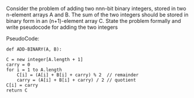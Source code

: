 Consider the problem of adding two nnn-bit binary integers, stored in two n-element arrays A and B. 
The sum of the two integers should be stored in binary form in an (n+1)-element array C. 
State the problem formally and write pseudocode for adding the two integers

PseudoCode:


	def ADD-BINARY(A, B):

	C = new integer[A.length + 1]
	carry = 0
    for i = 1 to A.length
        C[i] = (A[i] + B[i] + carry) % 2  // remainder
        carry = (A[i] + B[i] + carry) / 2 // quotient
    C[i] = carry
    return C
  
  

